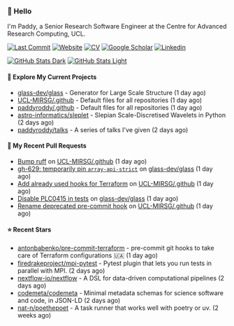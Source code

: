 ### 👋 Hello

I'm Paddy, a Senior Research Software Engineer at the Centre for Advanced
Research Computing, UCL.

[![Last Commit](https://img.shields.io/github/last-commit/paddyroddy/paddyroddy/main?label=updated)](https://github.com/paddyroddy)
[![Website](https://img.shields.io/badge/GitHub%20Pages-222?logo=githubpages&logoColor=fff&style=for-the-badge&style=flat)](https://paddyroddy.github.io)
[![CV](https://img.shields.io/badge/CV-PDF-pink.svg)](https://paddyroddy.github.io/cv)
[![Google Scholar](https://img.shields.io/badge/Google%20Scholar-4285F4?logo=googlescholar&logoColor=fff&style=for-the-badge&style=flat)](https://scholar.google.com/citations?user=OFigHUwAAAAJ)
[![Linkedin](https://img.shields.io/badge/LinkedIn-0A66C2?logo=linkedin&logoColor=fff&style=for-the-badge&style=flat)](https://www.linkedin.com/in/patrickjamesroddy)

[![GitHub Stats Dark](https://github-readme-stats-paddyroddy.vercel.app/api?username=paddyroddy&disable_animations=true&hide_border=true&hide_title=true&include_all_commits=true&rank_icon=github&show=prs_merged,reviews&show_icons=true&theme=tokyonight)](https://github.com/paddyroddy/paddyroddy#gh-dark-mode-only)
[![GitHub Stats Light](https://github-readme-stats-paddyroddy.vercel.app/api?username=paddyroddy&disable_animations=true&hide_border=true&hide_title=true&include_all_commits=true&rank_icon=github&show=prs_merged,reviews&show_icons=true&theme=default)](https://github.com/paddyroddy/paddyroddy#gh-light-mode-only)

#### 👷 Explore My Current Projects

- [glass-dev/glass](https://github.com/glass-dev/glass) - Generator for Large Scale Structure
  (1 day ago)
- [UCL-MIRSG/.github](https://github.com/UCL-MIRSG/.github) - Default files for all repositories
  (1 day ago)
- [paddyroddy/.github](https://github.com/paddyroddy/.github) - Default files for all repositories
  (1 day ago)
- [astro-informatics/sleplet](https://github.com/astro-informatics/sleplet) - Slepian Scale-Discretised Wavelets in Python
  (2 days ago)
- [paddyroddy/talks](https://github.com/paddyroddy/talks) - A series of talks I&#39;ve given
  (2 days ago)

#### 🔨 My Recent Pull Requests

- [Bump ruff](https://github.com/UCL-MIRSG/.github/pull/183) on [UCL-MIRSG/.github](https://github.com/UCL-MIRSG/.github)
  (1 day ago)
- [gh-629: temporarily pin `array-api-strict`](https://github.com/glass-dev/glass/pull/632) on [glass-dev/glass](https://github.com/glass-dev/glass)
  (1 day ago)
- [Add already used hooks for Terraform](https://github.com/UCL-MIRSG/.github/pull/182) on [UCL-MIRSG/.github](https://github.com/UCL-MIRSG/.github)
  (1 day ago)
- [Disable PLC0415 in tests](https://github.com/glass-dev/glass/pull/630) on [glass-dev/glass](https://github.com/glass-dev/glass)
  (1 day ago)
- [Rename deprecated pre-commit hook](https://github.com/UCL-MIRSG/.github/pull/181) on [UCL-MIRSG/.github](https://github.com/UCL-MIRSG/.github)
  (1 day ago)

#### ⭐ Recent Stars

- [antonbabenko/pre-commit-terraform](https://github.com/antonbabenko/pre-commit-terraform) - pre-commit git hooks to take care of Terraform configurations 🇺🇦
  (1 day ago)
- [firedrakeproject/mpi-pytest](https://github.com/firedrakeproject/mpi-pytest) - Pytest plugin that lets you run tests in parallel with MPI.
  (2 days ago)
- [nextflow-io/nextflow](https://github.com/nextflow-io/nextflow) - A DSL for data-driven computational pipelines
  (2 days ago)
- [codemeta/codemeta](https://github.com/codemeta/codemeta) - Minimal metadata schemas for science software and code, in JSON-LD
  (2 days ago)
- [nat-n/poethepoet](https://github.com/nat-n/poethepoet) - A task runner that works well with poetry or uv.
  (2 weeks ago)
